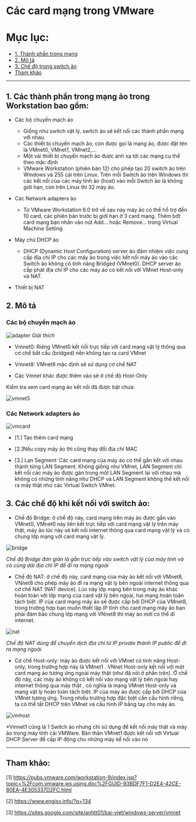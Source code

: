 # Các card mạng trong VMware
 # Mục lục:

* [1. Thành phần trong mạng ](#1)
* [2. Mô tả](#2)
* [3. Chế độ trong switch ảo](#3)
* [Tham khảo](#tk)
---

<a name = '1'></a>

## 1. Các thành phần trong mạng ảo trong Workstation bao gồm:

- Các bộ chuyển mạch ảo
    
    * Giống như switch vật lý, switch ảo sẽ kết nối các thành phần mạng với nhau.
    * Các thiết bị chuyển mạch ảo, còn được gọi là mạng ảo, được đặt tên là VMnet0, VMnet1, VMnet2,...
    * Một vài thiết bị chuyển mạch ảo được ánh xạ tới các mạng cụ thể theo mặc định
    * VMware Workstation (phiên bản 12) cho phép tạo 20 switch ảo trên Windows và 255 cái trên Linux. Trên mỗi Switch ảo trên Windows thì các kết nối của các máy tính ảo (host) vào mỗi Switch ảo là không giới hạn, còn trên Linux thì 32 máy ảo.

- Các Network adapters ảo

    * Từ VMware Workstation 6.0 trở về sau này máy ảo có thể hổ trợ đến 10 card, các phiên bản trước bị giới hạn ở 3 card mạng. Thêm bớt card mạng bạn nhấn vào nút Add… hoặc Remove… trong Virtual Machine Setting

- Máy chủ DHCP ảo
    
    * DHCP (Dynamic Host Configuration) server ảo đảm nhiệm việc cung cấp địa chỉ IP cho các máy ảo trong việc kết nối máy ảo vào các Switch ảo không có tính năng Bridged (VMnet0).  DHCP  server ảo cấp phát địa chỉ IP cho các máy ảo có kết nối với VMnet Host-only và NAT.
- Thiết bị NAT

<a name = '2'></a>

## 2. Mô tả 

### Các bộ chuyển mạch ảo

![adapter](../images/adaptervm.png)
*Giải thích*


* Vmnet0: Riêng VMnet0 kết nối trực tiếp với card mạng vật lý thông qua cơ chế bắt cầu (bridged) nên không tạo ra card VMnet

* Vmnet8: VMnet8 mặc định sẽ sử dụng cơ chế NAT
* Các Vmnet khác được thêm vào sẽ ở chế độ Host-Only

Kiểm tra xem card mạng ảo kết nối đã được bật chưa:

![vmnet5](../images/vmnet5.png)

### Các Network adapters ảo

![vmcard](../images/vmcard.png)
   
   * [1.] Tạo thêm card mạng   

  * [2.]Nếu copy máy ảo thì cũng thay đổi địa chỉ MAC

  * [3.] Lan Segment: Các card mạng của máy ảo có thể gắn kết với nhau thành từng LAN Segment. Không giống như VMnet, LAN Segment chỉ kết nối các máy ảo được gán trong một LAN Segment lại với nhau mà không có những tính năng như DHCP và LAN Segment không thể kết nối ra máy thật như các Virtual Switch VMnet.

<a name = '3'></a>

## 3. Các chế độ khi kết nối với switch ảo:

 * Chế độ Bridge: ở chế độ này, card mạng trên máy ảo được gắn vào VMnet0, VMnet0 này liên kết trực tiếp với card mạng vật lý trên máy thật, máy ảo lúc này sẽ kết nối internet thông qua  card mạng vật lý và có chung lớp mạng với card mạng vật lý.

 ![bridge](../images/vmbrigde.png)

*Chế độ Bridge đơn giản là gắn trực tiếp vào switch vật lý của máy tính và có cùng dải địa chỉ IP để đi ra mạng ngoài*

 * Chế độ NAT: ở chế độ này, card mạng của máy ảo kết nối với VMnet8, VNnet8 cho phép máy ảo đi ra mạng vật lý bên ngoài internet thông qua cơ chế NAT (NAT device). Lúc này lớp mạng bên trong máy ảo khác hoàn toàn với lớp mạng của card vật lý bên ngoài, hai mạng hoàn toàn tách biệt. IP của card mạng máy ảo sẽ được cấp bởi DHCP của VMnet8, trong trường hợp bạn muốn thiết lập IP tĩnh cho card mạng máy ảo bạn phải đảm bảo chung lớp mạng với VNnet8 thì máy ảo mới có thể đi internet.

![nat](../images/vmNat.png)

 *Chế độ NAT dùng để chuyển dịch địa chỉ từ IP private thành IP public để đi ra mạng ngoài*

* Cơ chế Host-only:  máy ảo được kết nối với VMnet có tính năng Host-only, trong trường hợp này là VMnet1 . VNnet Host-only kết nối với  một card mạng ảo tương ứng ngoài máy thật (như đã nói ở phần trên). Ở chế độ này,  các máy ảo không có kết nối vào mạng vật lý bên ngoài hay internet thông qua máy thật , có nghĩa là mạng VMnet Host-only và mạng vật lý hoàn toàn tách biệt. IP của máy ảo được cấp bởi DHCP của VMnet tương ứng. Trong nhiều trường hợp đặc biệt cần cấu hình riêng, ta có thể tắt DHCP trên VMnet và cấu hình IP bằng tay cho máy ảo.

![vmhost](../images/vmhost.png)

*Vmnet1 cũng là 1 Switch ảo nhưng chỉ sử dụng để kết nối máy thật và máy ảo trong máy tính cài VMWare. Bản thân VMnet1 được kết nối với Virtual DHCP Server để cấp IP động cho những máy kế nối vào nó

---
<a name = 'tk'></a>

## Tham khảo:

[1] https://pubs.vmware.com/workstation-9/index.jsp?topic=%2Fcom.vmware.ws.using.doc%2FGUID-93BDF7F1-D2E4-42CE-80EA-4E305337D2FC.html

[2] https://www.engisv.info/?p=134

[3] https://sites.google.com/site/anhtt01/bai-viet/windows-server/vmnet
